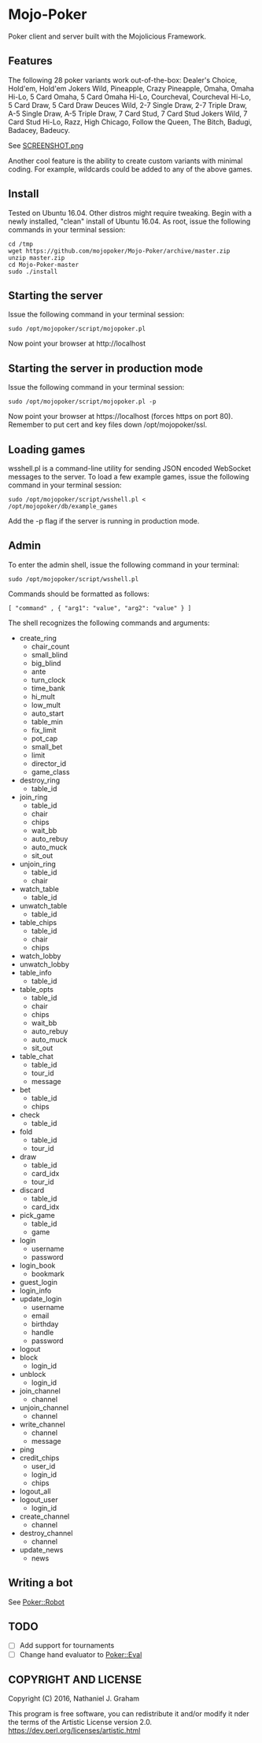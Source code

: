 # Mojo-Poker
Poker client and server built with the Mojolicious Framework.

## Features
The following 28 poker variants work out-of-the-box:
Dealer's Choice, Hold'em, Hold'em Jokers Wild, Pineapple, Crazy Pineapple, Omaha, Omaha Hi-Lo, 5 Card Omaha, 5 Card Omaha Hi-Lo, Courcheval, Courcheval Hi-Lo, 5 Card Draw, 5 Card Draw Deuces Wild, 2-7 Single Draw, 2-7 Triple Draw, A-5 Single Draw, A-5 Triple Draw, 7 Card Stud, 7 Card Stud Jokers Wild, 7 Card Stud Hi-Lo, Razz, High Chicago, Follow the Queen, The Bitch, Badugi, Badacey, Badeucy. 

See [SCREENSHOT.png](https://github.com/mojopoker/Mojo-Poker/blob/master/SCREENSHOT.png)

Another cool feature is the ability to create custom variants with minimal coding. For example, wildcards could be added to any of the above games. 

## Install
Tested on Ubuntu 16.04. Other distros might require tweaking.
Begin with a newly installed, "clean" install of Ubuntu 16.04.
As root, issue the following commands in your terminal session:

    cd /tmp
    wget https://github.com/mojopoker/Mojo-Poker/archive/master.zip
    unzip master.zip
    cd Mojo-Poker-master
    sudo ./install

## Starting the server
Issue the following command in your terminal session:

    sudo /opt/mojopoker/script/mojopoker.pl

Now point your browser at http://localhost

## Starting the server in production mode
Issue the following command in your terminal session:

    sudo /opt/mojopoker/script/mojopoker.pl -p

Now point your browser at https://localhost (forces https on port 80).
Remember to put cert and key files down /opt/mojopoker/ssl.

## Loading games
wsshell.pl is a command-line utility for sending JSON encoded WebSocket messages to the server. To load a few example games, issue the following command in your terminal session:

    sudo /opt/mojopoker/script/wsshell.pl < /opt/mojopoker/db/example_games

Add the -p flag if the server is running in production mode.

## Admin
To enter the admin shell, issue the following command in your terminal: 

    sudo /opt/mojopoker/script/wsshell.pl 

Commands should be formatted as follows:

    [ "command" , { "arg1": "value", "arg2": "value" } ]

The shell recognizes the following commands and arguments:
 
* create_ring
  * chair_count 
  * small_blind
  * big_blind  
  * ante     
  * turn_clock 
  * time_bank 
  * hi_mult 
  * low_mult
  * auto_start 
  * table_min 
  * fix_limit
  * pot_cap 
  * small_bet
  * limit 
  * director_id 
  * game_class 
* destroy_ring
  * table_id
* join_ring
  * table_id
  * chair 
  * chips
  * wait_bb 
  * auto_rebuy 
  * auto_muck
  * sit_out 
* unjoin_ring
  * table_id 
  * chair 
* watch_table
  * table_id 
* unwatch_table 
  * table_id 
* table_chips
  * table_id 
  * chair
  * chips 
* watch_lobby
* unwatch_lobby
* table_info 
  * table_id 
* table_opts 
  * table_id 
  * chair  
  * chips
  * wait_bb  
  * auto_rebuy 
  * auto_muck
  * sit_out 
* table_chat 
  * table_id 
  * tour_id 
  * message 
* bet 
  * table_id 
  * chips
* check 
  * table_id 
* fold 
  * table_id 
  * tour_id
* draw 
  * table_id 
  * card_idx 
  * tour_id 
* discard 
  * table_id
  * card_idx 
* pick_game 
  * table_id 
  * game 
* login 
  * username 
  * password 
* login_book
  * bookmark
* guest_login
* login_info  
* update_login  
  * username 
  * email  
  * birthday 
  * handle  
  * password
* logout
* block   
  * login_id
* unblock  
  * login_id 
* join_channel
  * channel
* unjoin_channel
  * channel 
* write_channel 
  * channel 
  * message
* ping
* credit_chips
  * user_id
  * login_id 
  * chips
* logout_all
* logout_user 
  * login_id
* create_channel 
  * channel 
* destroy_channel
  * channel
* update_news  
  * news

## Writing a bot
See [Poker::Robot](https://metacpan.org/pod/Poker::Robot) 

## TODO 
- [ ] Add support for tournaments
- [ ] Change hand evaluator to [Poker::Eval](https://metacpan.org/pod/Poker::Eval)

## COPYRIGHT AND LICENSE
Copyright (C) 2016, Nathaniel J. Graham

This program is free software, you can redistribute it and/or modify it
nder the terms of the Artistic License version 2.0.
https://dev.perl.org/licenses/artistic.html
